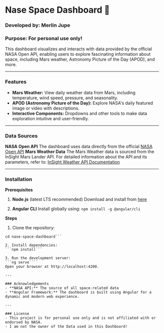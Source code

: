 # **Nase Space Dashboard 🚀**

### Developed by: Merlin Jupe
### Purpose: For personal use only!

This dashboard visualizes and interacts with data provided by the official NASA Open API, enabling users to explore fascinating information about space, including Mars weather, Astronomy Picture of the Day (APOD), and more.

---

### Features

- **Mars Weather:** View daily weather data from Mars, including temperature, wind speed, pressure, and seasonality.
- **APOD (Astronomy Picture of the Day):** Explore NASA's daily featured image or video with descriptions.
- **Interactive Components:** Dropdowns and other tools to make data exploration intuitive and user-friendly.

---

### **Data Sources**

**NASA Open API**
The dashboard uses data directly from the official [NASA Open API](https://api.nasa.gov)
**Mars Weather Data**
The Mars Weather data is sourced from the InSight Mars Lander API.
For detailed information about the API and its parameters, refer to:
[InSight Weather API Documentation](https://api.nasa.gov/assets/insight/InSight%20Weather%20API%20Documentation.pdf)

---

### Installation

**Prerequisites**

1. **Node.js** (latest LTS recommended)
Download and install from [here](https://nodejs.org/)

2. **Angular CLI** 
Install globally using: 
```npm install -g @angular/cli```

**Steps**

1. Clone the repository:
```git clone https://github.com/your-repo/nase-space-dashboard.git
cd nase-space-dashboard```

2. Install dependencies: 
```npm install```

3. Run the development server:
```ng serve````
Open your browser at http://localhost:4200.

---

### Acknowledgements
- **NASA API:** The source of all space-related data
- **Angular Framework:** The dashboard is built using Angular for a dynamic and modern web experience.

---

### License
- This project is for personal use only and is not affiliated with or endorsed by NASA.
- I am not the owner of the Data used in this Dashboard!